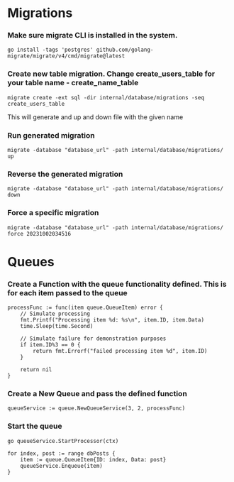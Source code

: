 # Migrations
### Make sure migrate CLI is installed in the system.
```
go install -tags 'postgres' github.com/golang-migrate/migrate/v4/cmd/migrate@latest
```
### Create new table migration. Change create_users_table for your table name - create_name_table 
```
migrate create -ext sql -dir internal/database/migrations -seq create_users_table
```
This will generate and up and down file with the given name


### Run generated migration 
```
migrate -database "database_url" -path internal/database/migrations/  up
```

### Reverse the generated migration 
```
migrate -database "database_url" -path internal/database/migrations/  down 
```

### Force a specific migration
```
migrate -database "database_url" -path internal/database/migrations/  force 20231002034516
```

# Queues
### Create a Function with the queue functionality defined. This is for each item passed to the queue
```
processFunc := func(item queue.QueueItem) error {
    // Simulate processing
    fmt.Printf("Processing item %d: %s\n", item.ID, item.Data)
    time.Sleep(time.Second)

    // Simulate failure for demonstration purposes
    if item.ID%3 == 0 {
        return fmt.Errorf("failed processing item %d", item.ID)
    }

    return nil
}
```
### Create a New Queue and pass the defined function
```
queueService := queue.NewQueueService(3, 2, processFunc)
```

### Start the queue
```
go queueService.StartProcessor(ctx)

for index, post := range dbPosts {
    item := queue.QueueItem{ID: index, Data: post}
    queueService.Enqueue(item)
}
```

